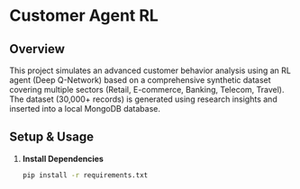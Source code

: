 # Customer Agent RL

## Overview
This project simulates an advanced customer behavior analysis using an RL agent (Deep Q-Network) based on a comprehensive synthetic dataset covering multiple sectors (Retail, E-commerce, Banking, Telecom, Travel). The dataset (30,000+ records) is generated using research insights and inserted into a local MongoDB database.



## Setup & Usage

1. **Install Dependencies**  
   ```bash
   pip install -r requirements.txt
